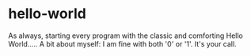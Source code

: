 # hello-world
As always, starting every program with the classic and comforting Hello World.....
A bit about myself: I am fine with both '0' or '1'. It's your call.
